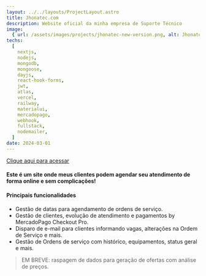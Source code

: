 ```yaml
---
layout: ../../layouts/ProjectLayout.astro
title: Jhonatec.com
description: Website oficial da minha empresa de Suporte Técnico
image:
  { url: /assets/images/projects/jhonatec-new-version.png, alt: Jhonatec Logo }
techs:
  [
    nextjs,
    nodejs,
    mongodb,
    mongoose,
    dayjs,
    react-hook-forms,
    jwt,
    atlas,
    vercel,
    railway,
    materialui,
    mercadopago,
    webhook,
    fullstack,
    nodemailer,
  ]
date: 2024-03-01
---
```


[Clique aqui para acessar](https://jhonatec.com/ "Jhonatec.com")

#### Este é um site onde meus clientes podem agendar seu atendimento de forma online e sem complicações!

#### Principais funcionalidades

- Gestão de datas para agendamento de ordens de serviço.
- Gestão de clientes, evolução de atendimento e pagamentos by MercadoPago Checkout Pro.
- Disparo de e-mail para clientes informando vagas, alterações na Ordem de Serviço e mais.
- Gestão de Ordens de serviço com histórico, equipamentos, status geral e mais.

> EM BREVE: raspagem de dados para geração de ofertas com análise de preços.
